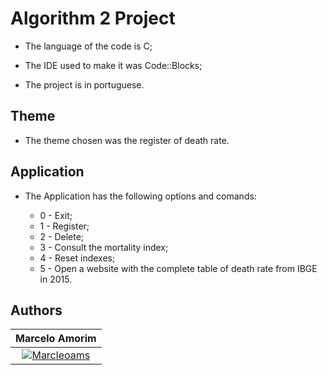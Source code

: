 # Algorithm 2 Project

- The language of the code is C;

- The IDE used to make it was Code::Blocks;

- The project is in portuguese.

## Theme

- The theme chosen was the register of death rate.

## Application

- The Application has the following options and comands:

    - 0 - Exit;
	- 1 - Register;
    - 2 - Delete;
    - 3 - Consult the mortality index;
    - 4 - Reset indexes;
    - 5 - Open a website with the complete table of death rate from IBGE in 2015.

## Authors

| **Marcelo Amorim** |
| :---: |
| [![Marcleoams](https://avatars2.githubusercontent.com/u/63866348?s=200)](https://www.linkedin.com/in/marceloams/)    | 